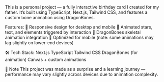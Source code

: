 This is a personal project — a fully interactive birthday card I created for my father. It’s built using TypeScript, Next.js, Tailwind CSS, and features a custom bone animation using DragonBones.

Features:
🎨 Responsive design for desktop and mobile
💫 Animated stars, text, and elements triggered by interaction
🦴 DragonBones skeletal animation integration
📱 Optimized for mobile (note: some animations may lag slightly on lower-end devices)

🛠 Tech Stack:
Next.js
TypeScript
Tailwind CSS
DragonBones (for animation)
Canvas + custom animations

📝 Note
This project was made as a surprise and a learning journey — performance may vary slightly across devices due to animation complexity.


